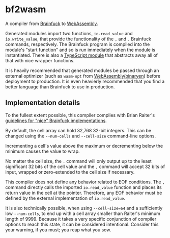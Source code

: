 # bf2wasm
A compiler from [Brainfuck](https://en.wikipedia.org/wiki/Brainfuck) to [WebAssembly](https://webassembly.org/).

Generated modules import two functions, `io.read_value` and `io.write_value`, that provide the functionality of the `,` and `.` Brainfuck commands, respectively. The Brainfuck program is compiled into the module's "start function" and so is run immediately when the module is instantiated. There is also a [TypeScript module](https://github.com/Quantaly/bf2wasm/blob/master/wasm-module/invocation.ts) that abstracts away all of that with nice wrapper functions.

It is heavily recommended that generated modules be passed through an external optimizer (such as `wasm-opt` from [WebAssembly/binaryen](https://github.com/WebAssembly/binaryen/)) before deployment to production. It is even heavierly recommended that you find a better language than Brainfuck to use in production.

## Implementation details
To the fullest extent possible, this compiler complies with Brian Raiter's [guidelines for "nice" Brainfuck implementations](https://www.muppetlabs.com/~breadbox/bf/standards.html).

By default, the cell array can hold 32,768 32-bit integers. This can be changed using the `--num-cells` and `--cell-size` command-line options.

Incrementing a cell's value above the maximum or decrementing below the minimum causes the value to wrap.

No matter the cell size, the `.` command will only output up to the least significant 32 bits of the cell value and the `,` command will accept 32 bits of input, wrapped or zero-extended to the cell size if necessary.

This compiler does not define any behavior related to EOF conditions. The `,` command directly calls the imported `io.read_value` function and places its return value in the cell at the pointer. Therefore, any EOF behavior must be defined by the external implementation of `io.read_value`.

It is also technically possible, when using `--cell-size=64` and a sufficiently low `--num-cells`, to end up with a cell array smaller than Raiter's minimum length of 9999. Because it takes a very specific conjunction of compiler options to reach this state, it can be considered intentional. Consider this your warning, if you must; you reap what you sow.